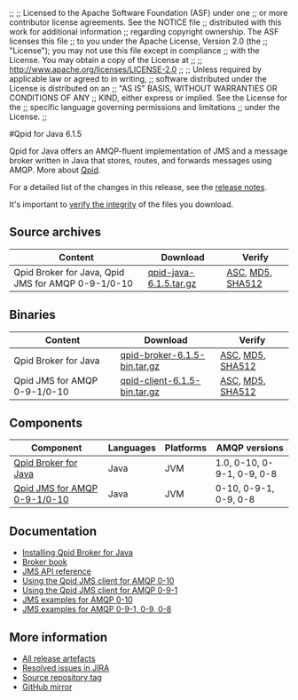 ;;
;; Licensed to the Apache Software Foundation (ASF) under one
;; or more contributor license agreements.  See the NOTICE file
;; distributed with this work for additional information
;; regarding copyright ownership.  The ASF licenses this file
;; to you under the Apache License, Version 2.0 (the
;; "License"); you may not use this file except in compliance
;; with the License.  You may obtain a copy of the License at
;; 
;;   http://www.apache.org/licenses/LICENSE-2.0
;; 
;; Unless required by applicable law or agreed to in writing,
;; software distributed under the License is distributed on an
;; "AS IS" BASIS, WITHOUT WARRANTIES OR CONDITIONS OF ANY
;; KIND, either express or implied.  See the License for the
;; specific language governing permissions and limitations
;; under the License.
;;

#Qpid for Java 6.1.5

Qpid for Java offers an AMQP-fluent implementation of JMS and a message
broker written in Java that stores, routes, and forwards messages
using AMQP.  More about [Qpid]({{site_url}}/index.html).

For a detailed list of the changes in this release, see the [release
notes](release-notes.html).

It's important to [verify the
integrity]({{site_url}}/download.html#verify-what-you-download) of the
files you download.

## Source archives

| Content | Download | Verify |
|---------|----------|--------|
| Qpid Broker for Java, Qpid JMS for AMQP 0-9-1/0-10 | [qpid-java-6.1.5.tar.gz](http://archive.apache.org/dist/qpid/java/6.1.5/qpid-java-6.1.5.tar.gz) | [ASC](https://archive.apache.org/dist/qpid/java/6.1.5/qpid-java-6.1.5.tar.gz.asc), [MD5](https://archive.apache.org/dist/qpid/java/6.1.5/qpid-java-6.1.5.tar.gz.md5), [SHA512](https://archive.apache.org/dist/qpid/java/6.1.5/qpid-java-6.1.5.tar.gz.sha512) |

## Binaries

| Content | Download | Verify |
|---------|----------|--------|
| Qpid Broker for Java | [qpid-broker-6.1.5-bin.tar.gz](http://archive.apache.org/dist/qpid/java/6.1.5/binaries/qpid-broker-6.1.5-bin.tar.gz) | [ASC](https://archive.apache.org/dist/qpid/java/6.1.5/binaries/qpid-broker-6.1.5-bin.tar.gz.asc), [MD5](https://archive.apache.org/dist/qpid/java/6.1.5/binaries/qpid-broker-6.1.5-bin.tar.gz.md5), [SHA512](https://archive.apache.org/dist/qpid/java/6.1.5/binaries/qpid-broker-6.1.5-bin.tar.gz.sha512) |
| Qpid JMS for AMQP 0-9-1/0-10 | [qpid-client-6.1.5-bin.tar.gz](http://archive.apache.org/dist/qpid/java/6.1.5/binaries/qpid-client-6.1.5-bin.tar.gz) | [ASC](https://archive.apache.org/dist/qpid/java/6.1.5/binaries/qpid-client-6.1.5-bin.tar.gz.asc), [MD5](https://archive.apache.org/dist/qpid/java/6.1.5/binaries/qpid-client-6.1.5-bin.tar.gz.md5), [SHA512](https://archive.apache.org/dist/qpid/java/6.1.5/binaries/qpid-client-6.1.5-bin.tar.gz.sha512) |

## Components

| Component | Languages | Platforms | AMQP versions |
|-----------|-----------|-----------|---------------|
| [Qpid Broker for Java]({{site_url}}/components/broker-j/index.html) | Java | JVM | 1.0, 0-10, 0-9-1, 0-9, 0-8 |
| [Qpid JMS for AMQP 0-9-1/0-10]({{site_url}}/components/jms/amqp-0-x.html) | Java | JVM | 0-10, 0-9-1, 0-9, 0-8 |

## Documentation


<div class="two-column" markdown="1">

 - [Installing Qpid Broker for Java](java-broker/book/Java-Broker-Installation.html)
 - [Broker book](java-broker/book/index.html)
 - [JMS API reference](http://docs.oracle.com/javaee/1.4/api/javax/jms/package-summary.html)
 - [Using the Qpid JMS client for AMQP 0-10](jms-client-0-10/book/index.html)
 - [Using the Qpid JMS client for AMQP 0-9-1](jms-client-0-8/book/index.html)
 - [JMS examples for AMQP 0-10](qpid-jms/examples/index.html)
 - [JMS examples for AMQP 0-9-1, 0-9, 0-8](jms-client-0-8/book/JMS-Client-0-8-Examples.html)

</div>


## More information

 - [All release artefacts](http://archive.apache.org/dist/qpid/java/6.1.5)
 - [Resolved issues in JIRA](https://issues.apache.org/jira/issues/?jql=project+%3D+QPID+AND+fixVersion+%3D+%27qpid-java-6.1.5%27+AND+resolution+%3D+%27fixed%27+ORDER+BY+priority+DESC)
 - [Source repository tag](https://gitbox.apache.org/repos/asf/qpid-broker-j.git/tree/refs/tags/6.1.5)
 - [GitHub mirror](https://github.com/apache/qpid-broker-j/tree/6.1.5)

<script type="text/javascript">
  _deferredFunctions.push(function() {
      if ("6.1.5" === "{{current_java_release}}") {
          _modifyCurrentReleaseLinks();
      }
  });
</script>